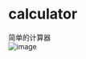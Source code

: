 # calculator
简单的计算器<br>
![image](https://raw.githubusercontent.com/Codyooo/calculator/master/gif/calculator.gif)<br>
